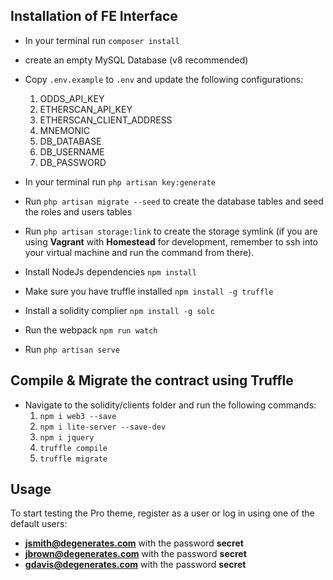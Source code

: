 ## Installation of FE Interface

- In your terminal run `composer install`
- create an empty MySQL Database (v8 recommended)
- Copy `.env.example` to `.env` and update the following configurations:
    1. ODDS_API_KEY
    2. ETHERSCAN_API_KEY
    3. ETHERSCAN_CLIENT_ADDRESS
    4. MNEMONIC
    5. DB_DATABASE
    6. DB_USERNAME
    7. DB_PASSWORD
    
- In your terminal run `php artisan key:generate`
- Run `php artisan migrate --seed` to create the database tables and seed the roles and users tables
- Run `php artisan storage:link` to create the storage symlink (if you are using **Vagrant** with **Homestead** for development, remember to ssh into your virtual machine and run the command from there).
- Install NodeJs dependencies `npm install`
- Make sure you have truffle installed `npm install -g truffle`
- Install a solidity complier `npm install -g solc`
- Run the webpack `npm run watch`
- Run `php artisan serve`


## Compile & Migrate the contract using Truffle
- Navigate to the solidity/clients folder and run the following commands:
    1. `npm i web3 --save`
    2. `npm i lite-server --save-dev`
    3. `npm i jquery`
    3. `truffle compile`
    4. `truffle migrate`

## Usage

To start testing the Pro theme, register as a user or log in using one of the default users: 

- **jsmith@degenerates.com** with the password **secret**
- **jbrown@degenerates.com** with the password **secret** 
- **gdavis@degenerates.com** with the password **secret** 
